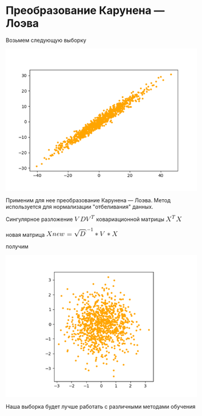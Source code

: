 #  Преобразование Карунена — Лоэва

Возьмем следующую выборку

![](https://raw.githubusercontent.com/okiochan/Karuen/master/img/i1.png)

Применим для нее преобразование Карунена — Лоэва. Метод используется для нормализации "отбеливания" данных.

Сингулярное разложение
![](https://raw.githubusercontent.com/okiochan/Karuen/master/formula/f1.gif)
ковариационной матрицы 
![](https://raw.githubusercontent.com/okiochan/Karuen/master/formula/f2.gif)

новая матрица
![](https://raw.githubusercontent.com/okiochan/Karuen/master/formula/f3.gif)

получим

![](https://raw.githubusercontent.com/okiochan/Karuen/master/img/i2.png)

Наша выборка будет лучше работать с различными методами обучения